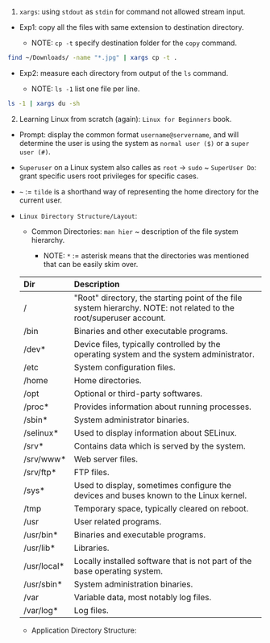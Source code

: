 1. `xargs`: using `stdout` as `stdin` for command not allowed stream input.

- Exp1: copy all the files with same extension to destination directory.

  - NOTE: `cp -t` specify destination folder for the `copy` command.

```bash
find ~/Downloads/ -name "*.jpg" | xargs cp -t .
```

- Exp2: measure each directory from output of the `ls` command.

  - NOTE: `ls -1` list one file per line.

```bash
ls -1 | xargs du -sh
```

2. Learning Linux from scratch (again): `Linux for Beginners` book.

- Prompt: display the common format `username@servername`, and will determine the user is using the system as `normal user ($)` or a `super user (#)`.

- `Superuser` on a Linux system also calles as `root` -> `sudo` ~ `SuperUser Do`: grant specific users root privileges for specific cases.

- `~` := `tilde` is a shorthand way of representing the home directory for the current user.

- `Linux Directory Structure/Layout`:

  - Common Directories: `man hier` ~ description of the file system hierarchy.

    - NOTE: `*` := asterisk means that the directories was mentioned that can be easily skim over.

  | Dir          | Description                                                                                                         |
  | :----------- | :------------------------------------------------------------------------------------------------------------------ |
  | /            | "Root" directory, the starting point of the file system hierarchy. NOTE: not related to the root/superuser account. |
  | /bin         | Binaries and other executable programs.                                                                             |
  | /dev\*       | Device files, typically controlled by the operating system and the system administrator.                            |
  | /etc         | System configuration files.                                                                                         |
  | /home        | Home directories.                                                                                                   |
  | /opt         | Optional or third-party softwares.                                                                                  |
  | /proc\*      | Provides information about running processes.                                                                       |
  | /sbin\*      | System administrator binaries.                                                                                      |
  | /selinux\*   | Used to display information about SELinux.                                                                          |
  | /srv\*       | Contains data which is served by the system.                                                                        |
  | /srv/www\*   | Web server files.                                                                                                   |
  | /srv/ftp\*   | FTP files.                                                                                                          |
  | /sys\*       | Used to display, sometimes configure the devices and buses known to the Linux kernel.                               |
  | /tmp         | Temporary space, typically cleared on reboot.                                                                       |
  | /usr         | User related programs.                                                                                              |
  | /usr/bin\*   | Binaries and executable programs.                                                                                   |
  | /usr/lib\*   | Libraries.                                                                                                          |
  | /usr/local\* | Locally installed software that is not part of the base operating system.                                           |
  | /usr/sbin\*  | System administration binaries.                                                                                     |
  | /var         | Variable data, most notably log files.                                                                              |
  | /var/log\*   | Log files.                                                                                                          |

  - Application Directory Structure:
